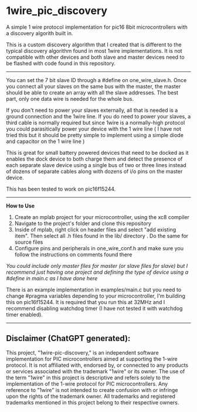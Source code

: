 # 1wire_pic_discovery
A simple 1 wire protocol implementation for pic16 8bit microcontrollers with a discovery algorith built in. 

This is a custom discovery algorithm that I created that is different to the typical discovery algorithm found in most 1wire implementations. It is not compatible with other devices and both slave and master devices need to be flashed with code found in this repository.

***

You can set the 7 bit slave ID through a #define on one_wire_slave.h. Once you connect all your slaves on the same bus with the master, the master should be able to create an array with all the slave addresses. The best part, only one data wire is needed for the whole bus.

If you don't need to power your slaves externally, all that is needed is a ground connection and the 1wire line. If you do need to power your slaves, a third cable is normally required but since 1wire is a normally-high protocol you could parasitically power your device with the 1 wire line ( I have not tried this but it should be pretty simple to implement using a simple diode and capacitor on the 1 wire line ) 

This is great for small battery powered devices that need to be docked as it enables the dock device to both charge them and detect the presence of each separate slave device using a single bus of two or three lines instead of dozens of separate cables along with dozens of i/o pins on the master device.

This has been tested to work on pic16f15244.

***

**How to Use**
1. Create an mplab project for your microcontroller, using the xc8 compiler
2. Navigate to the project's folder and clone this repository
3. Inside of mplab, right click on header files and select "add existing item". Then select all .h files found in the lib/ directory . Do the same for source files
4. Configure pins and peripherals in one_wire_conf.h and make sure you follow the instructions on comments found there


*You could include only master files for master (or slave files for slave) but I recommend just having one project and defining the type of device using a #define in main.c as I have done here*

There is an example implementation in examples/main.c but you need to change #pragma variables depending to your microcontroller, I'm building this on pic16f15244. It is required that you run this at 32MHz and I recommend disabling watchdog timer (I have not tested it with watchdog timer enabled).

****

## Disclaimer (ChatGPT generated):

This project, "1wire-pic-discovery," is an independent software implementation for PIC microcontrollers aimed at supporting the 1-wire protocol. It is not affiliated with, endorsed by, or connected to any products or services associated with the trademark "1wire" or its owner. The use of the term "1wire" in this project is descriptive and refers solely to the implementation of the 1-wire protocol for PIC microcontrollers. Any reference to "1wire" is not intended to create confusion with or infringe upon the rights of the trademark owner. All trademarks and registered trademarks mentioned in this project belong to their respective owners.

